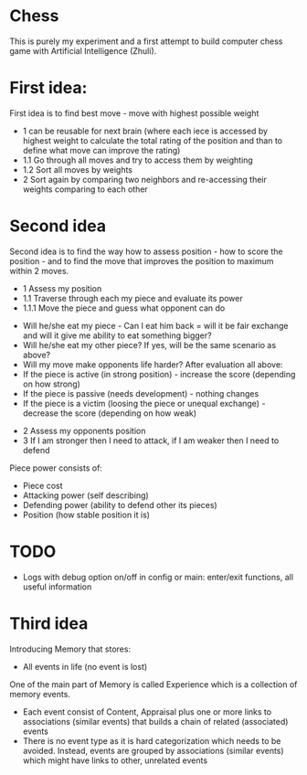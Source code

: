 # Chess
This is purely my experiment and a first attempt to build computer chess game with Artificial Intelligence (Zhuli).  

# First idea:
First idea is to find best move - move with highest possible weight
* 1 can be reusable for next brain (where each iece is accessed by highest weight to calculate the total rating of the position and than to define what move can improve the rating)
* 1.1 Go through all moves and try to access them by weighting
* 1.2 Sort all moves by weights 
* 2 Sort again by comparing two neighbors and re-accessing their weights comparing to each other
	  
# Second idea 
Second idea is to find the way how to assess position - how to score the position - and to find the move that improves the position to maximum within 2 moves.

* 1 Assess my position
* 1.1 Traverse through each my piece and evaluate its power
* 1.1.1 Move the piece and guess what opponent can do
- Will he/she eat my piece - Can I eat him back = will it be fair exchange and will it give me ability to eat something bigger?
- Will he/she eat my other piece? If yes, will be the same scenario as above?
- Will my move make opponents life harder?
After evaluation all above:		 
- If the piece is active (in strong position) - increase the score (depending on how strong)
- If the piece is passive (needs development) - nothing changes
- If the piece is a victim (loosing the piece or unequal exchange) - decrease the score (depending on how weak)

* 2 Assess my opponents position
* 3 If I am stronger then I need to attack, if I am weaker then I need to defend

Piece power consists of:
 - Piece cost
 - Attacking power (self describing)
 - Defending power (ability to defend other its pieces)
 - Position (how stable position it is)
   
 # TODO
- Logs with debug option on/off in config or main: enter/exit functions, all useful information

# Third idea
Introducing Memory that stores:
- All events in life (no event is lost)

One of the main part of Memory is called Experience which is a collection of memory events.
- Each event consist of Content, Appraisal plus one or more links to associations (similar events) that builds a chain of related (associated) events 
- There is no event type as it is hard categorization which needs to be avoided. Instead, events are grouped by associations (similar events) which might have links to other, unrelated events 

